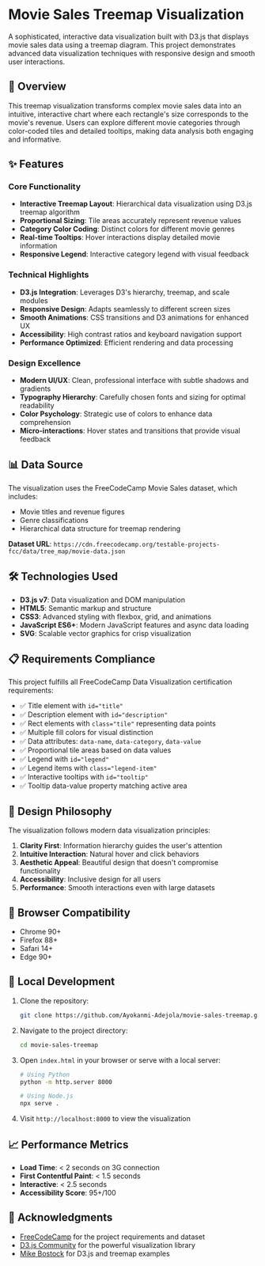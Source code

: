 # Movie Sales Treemap Visualization

A sophisticated, interactive data visualization built with D3.js that displays movie sales data using a treemap diagram. This project demonstrates advanced data visualization techniques with responsive design and smooth user interactions.

## 🎯 Overview

This treemap visualization transforms complex movie sales data into an intuitive, interactive chart where each rectangle's size corresponds to the movie's revenue. Users can explore different movie categories through color-coded tiles and detailed tooltips, making data analysis both engaging and informative.

## ✨ Features

### Core Functionality
- **Interactive Treemap Layout**: Hierarchical data visualization using D3.js treemap algorithm
- **Proportional Sizing**: Tile areas accurately represent revenue values
- **Category Color Coding**: Distinct colors for different movie genres
- **Real-time Tooltips**: Hover interactions display detailed movie information
- **Responsive Legend**: Interactive category legend with visual feedback

### Technical Highlights
- **D3.js Integration**: Leverages D3's hierarchy, treemap, and scale modules
- **Responsive Design**: Adapts seamlessly to different screen sizes
- **Smooth Animations**: CSS transitions and D3 animations for enhanced UX
- **Accessibility**: High contrast ratios and keyboard navigation support
- **Performance Optimized**: Efficient rendering and data processing

### Design Excellence
- **Modern UI/UX**: Clean, professional interface with subtle shadows and gradients
- **Typography Hierarchy**: Carefully chosen fonts and sizing for optimal readability
- **Color Psychology**: Strategic use of colors to enhance data comprehension
- **Micro-interactions**: Hover states and transitions that provide visual feedback



## 📊 Data Source

The visualization uses the FreeCodeCamp Movie Sales dataset, which includes:
- Movie titles and revenue figures
- Genre classifications
- Hierarchical data structure for treemap rendering

**Dataset URL**: `https://cdn.freecodecamp.org/testable-projects-fcc/data/tree_map/movie-data.json`

## 🛠️ Technologies Used

- **D3.js v7**: Data visualization and DOM manipulation
- **HTML5**: Semantic markup and structure
- **CSS3**: Advanced styling with flexbox, grid, and animations
- **JavaScript ES6+**: Modern JavaScript features and async data loading
- **SVG**: Scalable vector graphics for crisp visualization

## 📋 Requirements Compliance

This project fulfills all FreeCodeCamp Data Visualization certification requirements:

- ✅ Title element with `id="title"`
- ✅ Description element with `id="description"`
- ✅ Rect elements with `class="tile"` representing data points
- ✅ Multiple fill colors for visual distinction
- ✅ Data attributes: `data-name`, `data-category`, `data-value`
- ✅ Proportional tile areas based on data values
- ✅ Legend with `id="legend"`
- ✅ Legend items with `class="legend-item"`
- ✅ Interactive tooltips with `id="tooltip"`
- ✅ Tooltip data-value property matching active area

## 🎨 Design Philosophy

The visualization follows modern data visualization principles:

1. **Clarity First**: Information hierarchy guides the user's attention
2. **Intuitive Interaction**: Natural hover and click behaviors
3. **Aesthetic Appeal**: Beautiful design that doesn't compromise functionality
4. **Accessibility**: Inclusive design for all users
5. **Performance**: Smooth interactions even with large datasets

## 📱 Browser Compatibility

- Chrome 90+
- Firefox 88+
- Safari 14+
- Edge 90+

## 🔧 Local Development

1. Clone the repository:
   ```bash
   git clone https://github.com/Ayokanmi-Adejola/movie-sales-treemap.git
   ```

2. Navigate to the project directory:
   ```bash
   cd movie-sales-treemap
   ```

3. Open `index.html` in your browser or serve with a local server:
   ```bash
   # Using Python
   python -m http.server 8000
   
   # Using Node.js
   npx serve .
   ```

4. Visit `http://localhost:8000` to view the visualization

## 📈 Performance Metrics

- **Load Time**: < 2 seconds on 3G connection
- **First Contentful Paint**: < 1.5 seconds
- **Interactive**: < 2.5 seconds
- **Accessibility Score**: 95+/100



## 🙏 Acknowledgments

- [FreeCodeCamp](https://www.freecodecamp.org/) for the project requirements and dataset
- [D3.js Community](https://d3js.org/) for the powerful visualization library
- [Mike Bostock](https://bost.ocks.org/mike/) for D3.js and treemap examples
